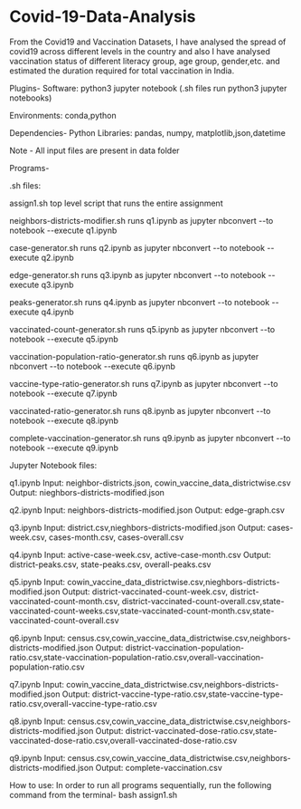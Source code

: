# Covid-19-Data-Analysis
From the Covid19 and Vaccination Datasets, I have analysed the spread of covid19 across different levels in the country and also I have analysed vaccination status of different literacy group, age group, gender,etc. and estimated the duration required for total vaccination in India.



Plugins-
Software: python3 jupyter notebook (.sh files run python3 jupyter notebooks)

Environments: conda,python


Dependencies-
Python Libraries: pandas, numpy, matplotlib,json,datetime

Note - All input files are present in data folder

Programs-

.sh files:

assign1.sh 
top level script that runs the entire assignment

neighbors-districts-modifier.sh
runs q1.ipynb as
jupyter nbconvert --to notebook --execute q1.ipynb

case-generator.sh
runs q2.ipynb as
jupyter nbconvert --to notebook --execute q2.ipynb

edge-generator.sh
runs q3.ipynb as
jupyter nbconvert --to notebook --execute q3.ipynb

peaks-generator.sh
runs q4.ipynb as
jupyter nbconvert --to notebook --execute q4.ipynb

vaccinated-count-generator.sh
runs q5.ipynb as
jupyter nbconvert --to notebook --execute q5.ipynb

vaccination-population-ratio-generator.sh
runs q6.ipynb as
jupyter nbconvert --to notebook --execute q6.ipynb

vaccine-type-ratio-generator.sh
runs q7.ipynb as
jupyter nbconvert --to notebook --execute q7.ipynb

vaccinated-ratio-generator.sh
runs q8.ipynb as
jupyter nbconvert --to notebook --execute q8.ipynb

complete-vaccination-generator.sh
runs q9.ipynb as
jupyter nbconvert --to notebook --execute q9.ipynb

Jupyter Notebook files:

q1.ipynb
Input: neighbor-districts.json, cowin_vaccine_data_districtwise.csv
Output: nieghbors-districts-modified.json

q2.ipynb
Input: neighbors-districts-modified.json
Output: edge-graph.csv 

q3.ipynb
Input: district.csv,nieghbors-districts-modified.json
Output: cases-week.csv, cases-month.csv, cases-overall.csv

q4.ipynb
Input: active-case-week.csv, active-case-month.csv
Output: district-peaks.csv, state-peaks.csv, overall-peaks.csv

q5.ipynb
Input: cowin_vaccine_data_districtwise.csv,nieghbors-districts-modified.json
Output: district-vaccinated-count-week.csv, district-vaccinated-count-month.csv, district-vaccinated-count-overall.csv,state-vaccinated-count-weeks.csv,state-vaccinated-count-month.csv,state-vaccinated-count-overall.csv

q6.ipynb
Input: census.csv,cowin_vaccine_data_districtwise.csv,neighbors-districts-modified.json
Output: district-vaccination-population-ratio.csv,state-vaccination-population-ratio.csv,overall-vaccination-population-ratio.csv

q7.ipynb
Input: cowin_vaccine_data_districtwise.csv,neighbors-districts-modified.json
Output: district-vaccine-type-ratio.csv,state-vaccine-type-ratio.csv,overall-vaccine-type-ratio.csv

q8.ipynb
Input: census.csv,cowin_vaccine_data_districtwise.csv,neighbors-districts-modified.json
Output: district-vaccinated-dose-ratio.csv,state-vaccinated-dose-ratio.csv,overall-vaccinated-dose-ratio.csv

q9.ipynb
Input: census.csv,cowin_vaccine_data_districtwise.csv,neighbors-districts-modified.json
Output: complete-vaccination.csv

How to use:
In order to run all programs sequentially, run the following command from the terminal-
bash assign1.sh 


